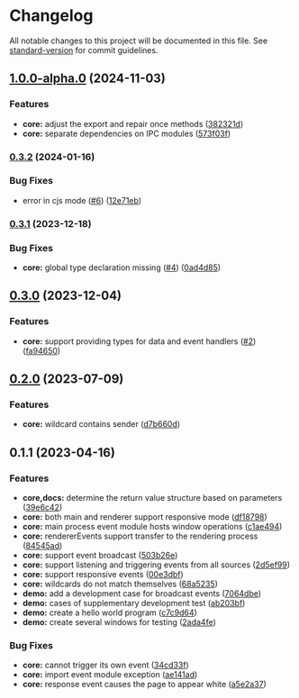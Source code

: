 # Changelog

All notable changes to this project will be documented in this file. See [standard-version](https://github.com/conventional-changelog/standard-version) for commit guidelines.

## [1.0.0-alpha.0](https://github.com/kisstar/electron-events/compare/v0.3.2...v1.0.0-alpha.0) (2024-11-03)


### Features

* **core:** adjust the export and repair once methods ([382321d](https://github.com/kisstar/electron-events/commit/382321da93e3fdbf4d97f3b178265c52d4658598))
* **core:** separate dependencies on IPC modules ([573f03f](https://github.com/kisstar/electron-events/commit/573f03f3db794053caed977988fb72e7016427bd))

### [0.3.2](https://github.com/kisstar/electron-events/compare/v0.3.1...v0.3.2) (2024-01-16)


### Bug Fixes

* error in cjs mode ([#6](https://github.com/kisstar/electron-events/issues/6)) ([12e71eb](https://github.com/kisstar/electron-events/commit/12e71eb1d3c1586ac66f2bfe811e0191db1a43c3))

### [0.3.1](https://github.com/kisstar/electron-events/compare/v0.3.0...v0.3.1) (2023-12-18)


### Bug Fixes

* **core:** global type declaration missing ([#4](https://github.com/kisstar/electron-events/issues/4)) ([0ad4d85](https://github.com/kisstar/electron-events/commit/0ad4d85fa91f6a7ffb9c6f5241f2232b07903f18))

## [0.3.0](https://github.com/kisstar/electron-events/compare/v0.2.0...v0.3.0) (2023-12-04)


### Features

* **core:** support providing types for data and event handlers ([#2](https://github.com/kisstar/electron-events/issues/2)) ([fa94650](https://github.com/kisstar/electron-events/commit/fa94650dabf64cbddabb1205996223311d01903a))

## [0.2.0](https://github.com/kisstar/electron-events/compare/v0.1.1...v0.2.0) (2023-07-09)


### Features

* **core:** wildcard contains sender ([d7b660d](https://github.com/kisstar/electron-events/commit/d7b660dcbb4b2f92edc47cb0fb683213c58c4228))

## 0.1.1 (2023-04-16)


### Features

* **core,docs:** determine the return value structure based on parameters ([39e6c42](https://github.com/kisstar/electron-events/commit/39e6c42ac55434a57adf3677364220cfd70b7b39))
* **core:** both main and renderer support responsive mode ([df18798](https://github.com/kisstar/electron-events/commit/df187988ba3fd0d7c98ae7c1939fcb0a5ce0673d))
* **core:** main process event module hosts window operations ([c1ae494](https://github.com/kisstar/electron-events/commit/c1ae4940069047c5a53737f510a5efa028f0cecf))
* **core:** rendererEvents support transfer to the rendering process ([84545ad](https://github.com/kisstar/electron-events/commit/84545ad0f631c47d2f244ef6e2c6ac193369b299))
* **core:** support event broadcast ([503b26e](https://github.com/kisstar/electron-events/commit/503b26efe618be6f2a9ee9a974c9641dbd7bf941))
* **core:** support listening and triggering events from all sources ([2d5ef99](https://github.com/kisstar/electron-events/commit/2d5ef99d6840462d6d1ac13ee5a68ac06e482ecd))
* **core:** support responsive events ([00e3dbf](https://github.com/kisstar/electron-events/commit/00e3dbfe9280aa56f408ca909ef6ea3cf0ac156a))
* **core:** wildcards do not match themselves ([68a5235](https://github.com/kisstar/electron-events/commit/68a52350f8b0b1c902c0da481ee38f02c0bdc727))
* **demo:** add a development case for broadcast events ([7064dbe](https://github.com/kisstar/electron-events/commit/7064dbecfeeebdcc9ee2a50c8262879ae3d04aec))
* **demo:** cases of supplementary development test ([ab203bf](https://github.com/kisstar/electron-events/commit/ab203bf676f91f12fd358338f2891438f1c71828))
* **demo:** create a hello world program ([c7c9d64](https://github.com/kisstar/electron-events/commit/c7c9d64d94038e14c23c78ee1f6b3e13c109aa2d))
* **demo:** create several windows for testing ([2ada4fe](https://github.com/kisstar/electron-events/commit/2ada4feae14d8933bc5fa068266d7e4bdd13dc4a))


### Bug Fixes

* **core:** cannot trigger its own event ([34cd33f](https://github.com/kisstar/electron-events/commit/34cd33ffffab98fb07aa3bd10737231e35acd3c0))
* **core:** import event module exception ([ae141ad](https://github.com/kisstar/electron-events/commit/ae141ad1ddf4fd6eaee7beeb077ddb2e38c03979))
* **core:** response event causes the page to appear white ([a5e2a37](https://github.com/kisstar/electron-events/commit/a5e2a377470d6d6e65abf25593ba3087793c7ef0))
